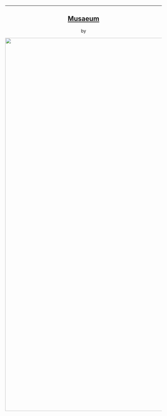  <div align=center> 
 <hr>
 
 ## [Musaeum](https://www.musaeum.university)
 by
 
 
 <img src='https://github.com/felipeboffnunes/felipeboffnunes/blob/main/pyrrhic.gif' width=1200/>
</div>


